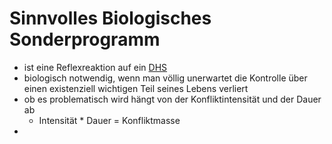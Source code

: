 # Sinnvolles Biologisches Sonderprogramm
- ist eine Reflexreaktion auf ein [DHS](DHS.md)
- biologisch notwendig, wenn man völlig unerwartet die Kontrolle über einen existenziell wichtigen Teil seines Lebens verliert
- ob es problematisch wird hängt von der Konfliktintensität und der Dauer ab
	- Intensität * Dauer = Konfliktmasse
- 